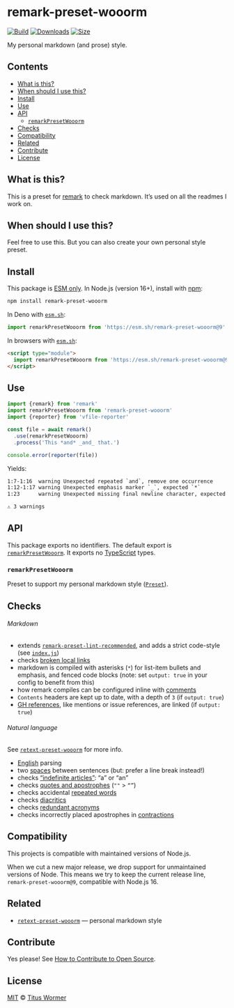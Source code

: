 # remark-preset-wooorm

[![Build][badge-build-image]][badge-build-url]
[![Downloads][badge-downloads-image]][badge-downloads-url]
[![Size][badge-size-image]][badge-size-url]

My personal markdown (and prose) style.

## Contents

* [What is this?](#what-is-this)
* [When should I use this?](#when-should-i-use-this)
* [Install](#install)
* [Use](#use)
* [API](#api)
  * [`remarkPresetWooorm`](#remarkpresetwooorm)
* [Checks](#checks)
* [Compatibility](#compatibility)
* [Related](#related)
* [Contribute](#contribute)
* [License](#license)

## What is this?

This is a preset for [remark][github-remark] to check markdown.
It’s used on all the readmes I work on.

## When should I use this?

Feel free to use this.
But you can also create your own personal style preset.

## Install

This package is [ESM only][github-gist-esm].
In Node.js (version 16+),
install with [npm][npm-install]:

```sh
npm install remark-preset-wooorm
```

In Deno with [`esm.sh`][esm-sh]:

```js
import remarkPresetWooorm from 'https://esm.sh/remark-preset-wooorm@9'
```

In browsers with [`esm.sh`][esm-sh]:

```html
<script type="module">
  import remarkPresetWooorm from 'https://esm.sh/remark-preset-wooorm@9?bundle'
</script>
```

## Use

```js
import {remark} from 'remark'
import remarkPresetWooorm from 'remark-preset-wooorm'
import {reporter} from 'vfile-reporter'

const file = await remark()
  .use(remarkPresetWooorm)
  .process('This *and* _and_ that.')

console.error(reporter(file))
```

Yields:

```txt
1:7-1:16  warning Unexpected repeated `and`, remove one occurrence                                     and             retext-repeated-words
1:12-1:17 warning Unexpected emphasis marker `_`, expected `*`                                         emphasis-marker remark-lint
1:23      warning Unexpected missing final newline character, expected line feed (`\n`) at end of file final-newline   remark-lint

⚠ 3 warnings
```

## API

This package exports no identifiers.
The default export is [`remarkPresetWooorm`][api-remark-preset-wooorm].
It exports no [TypeScript][] types.

### `remarkPresetWooorm`

Preset to support my personal markdown style ([`Preset`][unified-preset]).

## Checks

###### Markdown

* extends
  [`remark-preset-lint-recommended`][github-remark-preset-lint-recommended],
  and adds a strict code-style (see [`index.js`][file-lib-index])
* checks [broken local links][github-remark-validate-links]
* markdown is compiled with asterisks (`*`) for list-item bullets and
  emphasis, and fenced code blocks (note: set `output: true` in your config to
  benefit from this)
* how remark compiles can be configured inline with
  [comments][github-remark-comment-config]
* `Contents` headers are kept up to date, with a depth of `3` (if
  `output: true`)
* [GH references][github-remark-github],
  like mentions or issue references, are linked (if `output: true`)

###### Natural language

See [`retext-preset-wooorm`][github-retext-preset-wooorm] for more info.

* [English][github-retext-english] parsing
* two [spaces][github-retext-sentence-spacing] between sentences
  (but: prefer a line break instead!)
* checks [“indefinite articles”][github-retext-indefinite-article]:
  “a” or “an”
* checks [quotes and apostrophes][github-retext-quotes]
  (`""` > `“”`)
* checks accidental [repeated words][github-retext-repeated-words]
* checks [diacritics][github-retext-diacritics]
* checks [redundant acronyms][github-retext-redundant-acronyms]
* checks incorrectly placed apostrophes in
  [contractions][github-retext-contractions]

## Compatibility

This projects is compatible with maintained versions of Node.js.

When we cut a new major release,
we drop support for unmaintained versions of Node.
This means we try to keep the current release line,
`remark-preset-wooorm@9`,
compatible with Node.js 16.

## Related

* [`retext-preset-wooorm`](https://github.com/wooorm/retext-preset-wooorm)
  — personal markdown style

## Contribute

Yes please!
See [How to Contribute to Open Source][open-source-guide-contribute].

## License

[MIT][file-license] © [Titus Wormer][wooorm]

<!-- Definitions -->

[api-remark-preset-wooorm]: #remarkpresetwooorm

[badge-build-image]: https://github.com/wooorm/remark-preset-wooorm/workflows/main/badge.svg

[badge-build-url]: https://github.com/wooorm/remark-preset-wooorm/actions

[badge-downloads-image]: https://img.shields.io/npm/dm/remark-preset-wooorm.svg

[badge-downloads-url]: https://www.npmjs.com/package/remark-preset-wooorm

[badge-size-image]: https://img.shields.io/bundlejs/size/remark-preset-wooorm

[badge-size-url]: https://bundlejs.com/?q=remark-preset-wooorm

[npm-install]: https://docs.npmjs.com/cli/install

[esm-sh]: https://esm.sh

[file-lib-index]: lib/index.js

[file-license]: license

[github-gist-esm]: https://gist.github.com/sindresorhus/a39789f98801d908bbc7ff3ecc99d99c

[github-remark]: https://github.com/remarkjs/remark

[github-remark-comment-config]: https://github.com/remarkjs/remark-comment-config

[github-remark-github]: https://github.com/remarkjs/remark-github

[github-remark-preset-lint-recommended]: https://github.com/remarkjs/remark-lint/tree/main/packages/remark-preset-lint-recommended

[github-remark-validate-links]: https://github.com/remarkjs/remark-validate-links

[github-retext-contractions]: https://github.com/retextjs/retext-contractions

[github-retext-diacritics]: https://github.com/retextjs/retext-diacritics

[github-retext-english]: https://github.com/retextjs/retext/tree/main/packages/retext-english

[github-retext-indefinite-article]: https://github.com/retextjs/retext-indefinite-article

[github-retext-preset-wooorm]: https://github.com/wooorm/retext-preset-wooorm

[github-retext-quotes]: https://github.com/retextjs/retext-quotes

[github-retext-redundant-acronyms]: https://github.com/retextjs/retext-redundant-acronyms

[github-retext-repeated-words]: https://github.com/retextjs/retext-repeated-words

[github-retext-sentence-spacing]: https://github.com/retextjs/retext-sentence-spacing

[open-source-guide-contribute]: https://opensource.guide/how-to-contribute/

[typescript]: https://www.typescriptlang.org

[unified-preset]: https://github.com/unifiedjs/unified#preset

[wooorm]: https://wooorm.com
